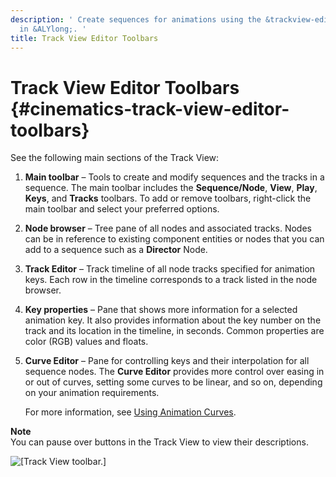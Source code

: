 ```yaml
---
description: ' Create sequences for animations using the &trackview-editor;''s toolbars
  in &ALYlong;. '
title: Track View Editor Toolbars
---
```

# Track View Editor Toolbars {#cinematics-track-view-editor-toolbars}

See the following main sections of the Track View:

1. **Main toolbar** – Tools to create and modify sequences and the tracks in a sequence\. The main toolbar includes the **Sequence/Node**, **View**, **Play**, **Keys**, and **Tracks** toolbars\. To add or remove toolbars, right\-click the main toolbar and select your preferred options\. 

1. **Node browser** – Tree pane of all nodes and associated tracks\. Nodes can be in reference to existing component entities or nodes that you can add to a sequence such as a **Director** Node\.

1. **Track Editor** – Track timeline of all node tracks specified for animation keys\. Each row in the timeline corresponds to a track listed in the node browser\.

1. **Key properties** – Pane that shows more information for a selected animation key\. It also provides information about the key number on the track and its location in the timeline, in seconds\. Common properties are color \(RGB\) values and floats\.

1. ****Curve Editor**** – Pane for controlling keys and their interpolation for all sequence nodes\. The ****Curve Editor**** provides more control over easing in or out of curves, setting some curves to be linear, and so on, depending on your animation requirements\. 

   For more information, see [Using Animation Curves](/docs/userguide/cinematics/track-view/editor-animation-curves.md)\.

**Note**  
You can pause over buttons in the Track View to view their descriptions\.

![\[Track View toolbar.\]](/images/userguide/cinematics/cinematics-trackview-editor.png)